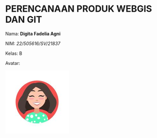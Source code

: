 <h1>PERENCANAAN PRODUK WEBGIS DAN GIT</h1>

Nama: **Digita Fadelia Agni**

NIM:   *22/505616/SV/21837*

Kelas: B   

Avatar:


![Alt text](image.png)


